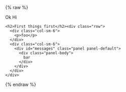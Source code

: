 <div ng-app="myapp">
{% raw %}
  <div ng-controller="MyController">
    <p>Ok Hi</p>
  
    <h2>First things first</h2><div class="row">
      <div class="col-sm-6">
        <p>foo</p>
      </div>
      <div class="col-sm-6">
        <div id="messages" class="panel panel-default">
          <div class="panel-body">
            bar
          </div>
        </div>
      </div>
    </div>
  </div>
{% endraw %}
</div>
